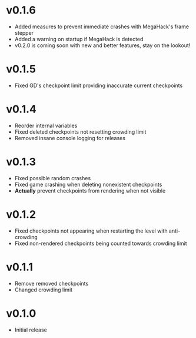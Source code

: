 # v0.1.6
 * Added measures to prevent immediate crashes with MegaHack's frame stepper
 * Added a warning on startup if MegaHack is detected
 * <cy>v0.2.0</c> is coming soon with new and better features, stay on the lookout!

# v0.1.5
 * Fixed GD's checkpoint limit providing inaccurate current checkpoints

# v0.1.4

 * Reorder internal variables
 * Fixed deleted checkpoints not resetting crowding limit
 * Removed insane console logging for releases

# v0.1.3

 * Fixed possible random crashes
 * Fixed game crashing when deleting nonexistent checkpoints
 * **Actually** prevent checkpoints from rendering when not visible

# v0.1.2

 * Fixed checkpoints not appearing when restarting the level with anti-crowding
 * Fixed non-rendered checkpoints being counted towards crowding limit

# v0.1.1

 * Remove removed checkpoints
 * Changed crowding limit

# v0.1.0

 * Initial release